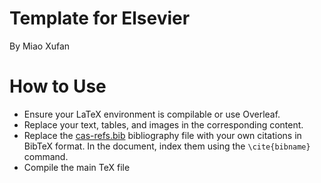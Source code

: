 # Template for Elsevier

By Miao Xufan

# How to Use

* Ensure your LaTeX environment is compilable or use Overleaf.
* Replace your text, tables, and images in the corresponding content.
* Replace the [cas-refs.bib](https://github.com/miaoxufan/Latex_Template/blob/main/cas-refs.bib) bibliography file with your own citations in BibTeX format. In the document, index them using the ```\cite{bibname}``` command.
* Compile the main TeX file
